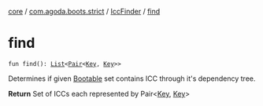 [core](../../index.md) / [com.agoda.boots.strict](../index.md) / [IccFinder](index.md) / [find](./find.md)

# find

`fun find(): `[`List`](https://kotlinlang.org/api/latest/jvm/stdlib/kotlin.collections/-list/index.html)`<`[`Pair`](https://kotlinlang.org/api/latest/jvm/stdlib/kotlin/-pair/index.html)`<`[`Key`](../../com.agoda.boots/-key/index.md)`, `[`Key`](../../com.agoda.boots/-key/index.md)`>>`

Determines if given [Bootable](../../com.agoda.boots/-bootable/index.md) set contains ICC
through it's dependency tree.

**Return**
Set of ICCs each represented by Pair&lt;[Key](../../com.agoda.boots/-key/index.md), [Key](../../com.agoda.boots/-key/index.md)&gt;

